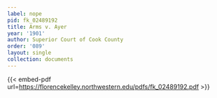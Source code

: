 ```yaml
---
label: nope
pid: fk_02489192
title: Arms v. Ayer
year: '1901'
author: Superior Court of Cook County
order: '089'
layout: single
collection: documents
---
```



{{< embed-pdf url=https://florencekelley.northwestern.edu/pdfs/fk_02489192.pdf >}}